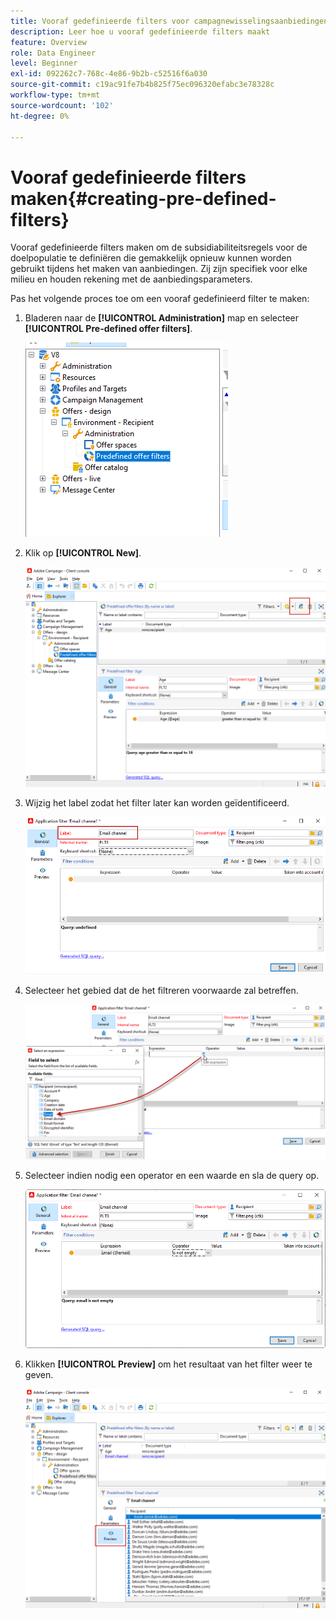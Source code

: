```yaml
---
title: Vooraf gedefinieerde filters voor campagnewisselingsaanbiedingen
description: Leer hoe u vooraf gedefinieerde filters maakt
feature: Overview
role: Data Engineer
level: Beginner
exl-id: 092262c7-768c-4e86-9b2b-c52516f6a030
source-git-commit: c19ac91fe7b4b825f75ec096320efabc3e78328c
workflow-type: tm+mt
source-wordcount: '102'
ht-degree: 0%

---
```


# Vooraf gedefinieerde filters maken{#creating-pre-defined-filters}

Vooraf gedefinieerde filters maken om de subsidiabiliteitsregels voor de doelpopulatie te definiëren die gemakkelijk opnieuw kunnen worden gebruikt tijdens het maken van aanbiedingen. Zij zijn specifiek voor elke milieu en houden rekening met de aanbiedingsparameters.

Pas het volgende proces toe om een vooraf gedefinieerd filter te maken:

1. Bladeren naar de **[!UICONTROL Administration]** map en selecteer **[!UICONTROL Pre-defined offer filters]**.

   ![](assets/offer_filter_create_005.png)

1. Klik op **[!UICONTROL New]**.

   ![](assets/offer_filter_create_001.png)

1. Wijzig het label zodat het filter later kan worden geïdentificeerd.

   ![](assets/offer_filter_create_002.png)

1. Selecteer het gebied dat de het filtreren voorwaarde zal betreffen.

   ![](assets/offer_filter_create_003.png)

1. Selecteer indien nodig een operator en een waarde en sla de query op.

   ![](assets/offer_filter_create_004.png)

1. Klikken **[!UICONTROL Preview]** om het resultaat van het filter weer te geven.

   ![](assets/offer_filter_create_006.png)
